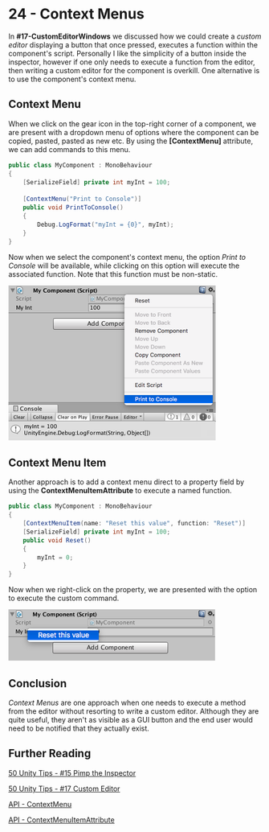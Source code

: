 # 24 - Context Menus

In **#17-CustomEditorWindows** we discussed how we could create a *custom editor* displaying a button that once pressed, executes a function within the component's script. Personally I like the simplicity of a button inside the inspector, however if one only needs to execute a function from the editor, then writing a custom editor for the component is overkill. One alternative is to use the component's context menu.

## Context Menu

When we click on the gear icon in the top-right corner of a component, we are present with a dropdown menu of options where the component can be copied, pasted, pasted as new etc. By using the **[ContextMenu]** attribute, we can add commands to this menu.

```c#
public class MyComponent : MonoBehaviour
{
    [SerializeField] private int myInt = 100;

    [ContextMenu("Print to Console")]
    public void PrintToConsole()
    {
        Debug.LogFormat("myInt = {0}", myInt);
    }
}
```

Now when we select the component's context menu, the option *Print to Console* will be available, while clicking on this option will execute the associated function. Note that this function must be non-static.

![](images/contextMenus1.png)

## Context Menu Item

Another approach is to add a context menu direct to a property field by using the **ContextMenuItemAttribute** to execute a named function.

```c#
public class MyComponent : MonoBehaviour
{
    [ContextMenuItem(name: "Reset this value", function: "Reset")]
    [SerializeField] private int myInt = 100;
    public void Reset()
    {
        myInt = 0;
    }
}
```

Now when we right-click on the property, we are presented with the option to execute the custom command.

![](images/contextMenus2.png)

## Conclusion

*Context Menus* are one approach when one needs to execute a method from the editor without resorting to write a custom editor. Although they are quite useful, they aren't as visible as a GUI button and the end user would need to be notified that they actually exist.

## Further Reading

[50 Unity Tips - #15 Pimp the Inspector](https://github.com/defuncart/50-unity-tips/tree/master/%2315-PimpTheInspector)

[50 Unity Tips - #17 Custom Editor](https://github.com/defuncart/50-unity-tips/tree/master/%2317-CustomEditor)

[API - ContextMenu](https://docs.unity3d.com/ScriptReference/ContextMenu.html)

[API - ContextMenuItemAttribute](https://docs.unity3d.com/ScriptReference/ContextMenuItemAttribute.html)
